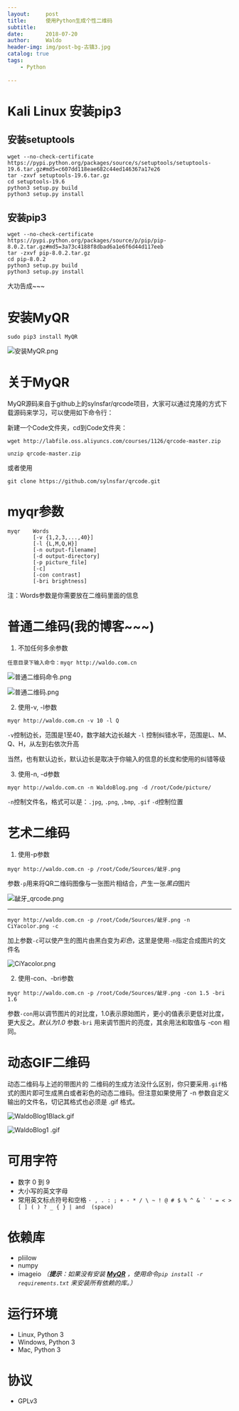 ```yaml
---
layout:     post
title:      使用Python生成个性二维码
subtitle:   
date:       2018-07-20
author:     Waldo
header-img: img/post-bg-古镇3.jpg
catalog: true
tags:
    - Python 
    
---
```


# Kali Linux 安装pip3

## 安装setuptools

```
wget --no-check-certificate  https://pypi.python.org/packages/source/s/setuptools/setuptools-19.6.tar.gz#md5=c607dd118eae682c44ed146367a17e26
tar -zxvf setuptools-19.6.tar.gz
cd setuptools-19.6
python3 setup.py build
python3 setup.py install
```

## 安装pip3

```
wget --no-check-certificate  https://pypi.python.org/packages/source/p/pip/pip-8.0.2.tar.gz#md5=3a73c4188f8dbad6a1e6f6d44d117eeb
tar -zxvf pip-8.0.2.tar.gz
cd pip-8.0.2
python3 setup.py build
python3 setup.py install
```

大功告成~~~

# 安装MyQR

```
sudo pip3 install MyQR
```

![安装MyQR.png](https://upload-images.jianshu.io/upload_images/7216746-4d6ed7157d825c00.png?imageMogr2/auto-orient/strip%7CimageView2/2/w/1240)


# 关于MyQR

MyQR源码来自于github上的sylnsfar/qrcode项目，大家可以通过克隆的方式下载源码来学习，可以使用如下命令行：

新建一个Code文件夹，cd到Code文件夹：

```
wget http://labfile.oss.aliyuncs.com/courses/1126/qrcode-master.zip

unzip qrcode-master.zip

```

或者使用

```
git clone https://github.com/sylnsfar/qrcode.git
```

# myqr参数

```
myqr 	Words
		[-v {1,2,3,...,40}]
		[-l {L,M,Q,H}]
        [-n output-filename]
		[-d output-directory]
		[-p picture_file]
		[-c]
		[-con contrast]
		[-bri brightness]
``` 

注：Words参数是你需要放在二维码里面的信息

# 普通二维码(我的博客~~~)

1. 不加任何多余参数

```
任意目录下输入命令：myqr http://waldo.com.cn
```

![普通二维码命令.png](https://upload-images.jianshu.io/upload_images/7216746-926c5a18f6d5774f.png?imageMogr2/auto-orient/strip%7CimageView2/2/w/1240)

![普通二维码.png](https://upload-images.jianshu.io/upload_images/7216746-0c0c62b1dcf9b691.png?imageMogr2/auto-orient/strip%7CimageView2/2/w/1240)

2. 使用-v, -l参数

```
myqr http://waldo.com.cn -v 10 -l Q
```

```-v```控制边长，范围是1至40，数字越大边长越大
```-l``` 控制纠错水平，范围是L、M、Q、H，从左到右依次升高

当然，也有默认边长，默认边长是取决于你输入的信息的长度和使用的纠错等级

3. 使用-n, -d参数

```
myqr http://waldo.com.cn -n WaldoBlog.png -d /root/Code/picture/
```

```-n```控制文件名，格式可以是：```.jpg```, ```.png```, ```,bmp```, ```.gif```
```-d```控制位置

# 艺术二维码

1. 使用-p参数

```
myqr http://waldo.com.cn -p /root/Code/Sources/龇牙.png
```

参数```-p```用来将QR二维码图像与一张图片相结合，产生一张*黑白*图片

![龇牙_qrcode.png](https://upload-images.jianshu.io/upload_images/7216746-1b1edff150ef2f77.png?imageMogr2/auto-orient/strip%7CimageView2/2/w/1240)


---

```
myqr http://waldo.com.cn -p /root/Code/Sources/龇牙.png -n CiYacolor.png -c
```

加上参数```-c```可以使产生的图片由黑白变为*彩色*，这里是使用```-n```指定合成图片的文件名

![CiYacolor.png](https://upload-images.jianshu.io/upload_images/7216746-62741a483957c857.png?imageMogr2/auto-orient/strip%7CimageView2/2/w/1240)


2. 使用-con、-bri参数

```
myqr http://waldo.com.cn -p /root/Code/Sources/龇牙.png -con 1.5 -bri 1.6
```

参数```-con```用以调节图片的对比度，1.0表示原始图片，更小的值表示更低对比度，更大反之。*默认为1.0*
参数```-bri``` 用来调节图片的亮度，其余用法和取值与 -con 相同。

# 动态GIF二维码

动态二维码与上述的带图片的 二维码的生成方法没什么区别，你只要采用```.gif```格式的图片即可生成黑白或者彩色的动态二维码。但注意如果使用了 -n 参数自定义输出的文件名，切记其格式也必须是 .gif 格式。

![WaldoBlog1Black.gif](https://upload-images.jianshu.io/upload_images/7216746-91af7b2082ecbf3b.gif?imageMogr2/auto-orient/strip)

![WaldoBlog1 .gif](https://upload-images.jianshu.io/upload_images/7216746-a5b1db0e503d1bac.gif?imageMogr2/auto-orient/strip)

# 可用字符

- 数字 0 到 9
- 大小写的英文字母
- 常用英文标点符号和空格
```· , . : ; + - * / \ ~ ! @ # $ % ^ & ` ' = < > [ ] ( ) ? _ { } | and  (space)```

# 依赖库

- pliilow
- numpy
- imageio
*（**提示**：如果没有安装 [**MyQR**](https://pypi.python.org/pypi/MyQR) ，使用命令`pip install -r requirements.txt` 来安装所有依赖的库。）*

# 运行环境
- Linux, Python 3
- Windows, Python 3
- Mac, Python 3

# 协议

- GPLv3

